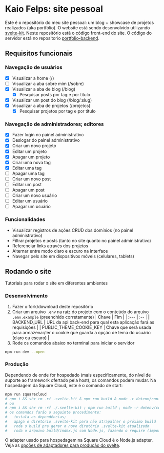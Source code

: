 # Kaio Felps: site pessoal
Este é o repositório do meu site pessoal: um blog + showcase de projetos realizados
(aka portfólio). O website está sendo desenvolvido utilizando [svelte-kit](https://kit.svelte.dev/).
Neste repositório está o código front-end do site. O código do servidor está no repositorio
[portfolio-backend](https://github.com/KaioFelps/portfolio-backend).

## Requisitos funcionais
### Navegação de usuários
- [x] Visualizar a home (/)
- [ ] Visualizar a aba sobre mim (/sobre)
- [x] Visualizar a aba de blog (/blog)
    - [x] Pesquisar posts por tag e por título
- [x] Visualizar um post do blog (/blog/:slug)
- [x] Visualizar a aba de projetos (/projetos)
    - [x] Pesquisar projetos por tag e por título

### Navegação de administradores; editores
- [x] Fazer login no painel administrativo
- [x] Deslogar do painel administrativo
- [x] Criar um novo projeto
- [x] Editar um projeto
- [x] Apagar um projeto
- [x] Criar uma nova tag
- [x] Editar uma tag
- [ ] Apagar uma tag
- [ ] Criar um novo post
- [ ] Editar um post
- [ ] Apagar um post
- [ ] Criar um novo usuário
- [ ] Editar um usuário
- [ ] Apagar um usuário

### Funcionalidades
- Visualizar registros de ações CRUD dos domínios (no painel administrativo)
- Filtrar projetos e posts (tanto no site quanto no painel administrativo)
- Referenciar links através dos projetos
- Alternar entre modo claro e escuro na interface
- Navegar pelo site em dispositivos móveis (celulares, tablets)

## Rodando o site
Tutoriais para rodar o site em diferentes ambientes

### Desenvolvimento
1. Fazer o fork/download deste repositório
2. Criar um arquivo `.env` na raíz do projeto com o conteúdo do arquivo `.env.example` (preenchido corretamente)
|   Chave   |   Fim |
|   :---    |   :-- |
|   BACKEND_URL   |   URL da api back-end para qual esta aplicação fará as requisições    |
|   PUBLIC_THEME_COOKIE_KEY |   Chave que será usada para armazenar/ler o cookie que guarda a opção de tema do usuário (claro ou escuro)    |
3. Rode os comandos abaixo no terminal para iniciar o servidor
```bash
npm run dev --open
```

### Produção
Dependendo de onde for hospedado (mais especificamente, do nível de suporte ao framework ofertado pela host),
os comandos podem mudar. Na hospedagem da Square Cloud, este é o comando de start:
```bash
npm run squarecloud
# npm i && shx rm -rf .svelte-kit & npm run build & node -r dotenv/config build # se for no windows
# ou
# npm i && shx rm -rf ./.svelte-kit ; npm run build ; node -r dotenv/config build # se for em qualquer outro OS
# os comandos farão o seguinte procedimento:
#   instala as dependências;
#   apaga o diretório .svelte-kit para não atrapalhar o próximo build
#   roda o build pra gerar o novo diretório .svelte-kit atualizado
#   roda o arquivo build/index.js com Node.js, fazendo o require (import + execução síncrona) do pacote dotenv/config
```

O adapter usado para hospedagem na Square Cloud é o Node.js adapter. Veja
as [opções de adaptadores para produção do svelte](https://kit.svelte.dev/docs/adapters).